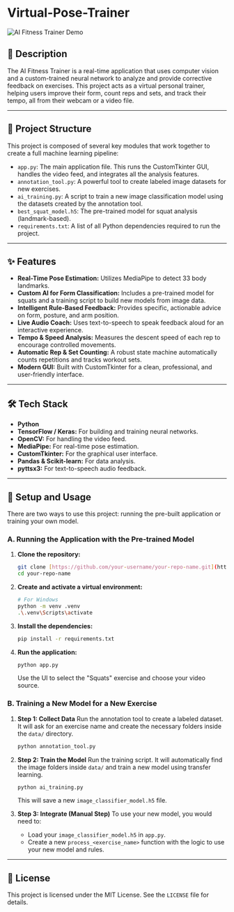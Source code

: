 # Virtual-Pose-Trainer

![AI Fitness Trainer Demo](demo.gif)

## 📖 Description

The AI Fitness Trainer is a real-time application that uses computer vision and a custom-trained neural network to analyze and provide corrective feedback on exercises. This project acts as a virtual personal trainer, helping users improve their form, count reps and sets, and track their tempo, all from their webcam or a video file.

---

## 📂 Project Structure

This project is composed of several key modules that work together to create a full machine learning pipeline:

* `app.py`: The main application file. This runs the CustomTkinter GUI, handles the video feed, and integrates all the analysis features.
* `annotation_tool.py`: A powerful tool to create labeled image datasets for new exercises.
* `ai_training.py`: A script to train a new image classification model using the datasets created by the annotation tool.
* `best_squat_model.h5`: The pre-trained model for squat analysis (landmark-based).
* `requirements.txt`: A list of all Python dependencies required to run the project.

---

## ✨ Features

* **Real-Time Pose Estimation:** Utilizes MediaPipe to detect 33 body landmarks.
* **Custom AI for Form Classification:** Includes a pre-trained model for squats and a training script to build new models from image data.
* **Intelligent Rule-Based Feedback:** Provides specific, actionable advice on form, posture, and arm position.
* **Live Audio Coach:** Uses text-to-speech to speak feedback aloud for an interactive experience.
* **Tempo & Speed Analysis:** Measures the descent speed of each rep to encourage controlled movements.
* **Automatic Rep & Set Counting:** A robust state machine automatically counts repetitions and tracks workout sets.
* **Modern GUI:** Built with CustomTkinter for a clean, professional, and user-friendly interface.

---

## 🛠️ Tech Stack

* **Python**
* **TensorFlow / Keras:** For building and training neural networks.
* **OpenCV:** For handling the video feed.
* **MediaPipe:** For real-time pose estimation.
* **CustomTkinter:** For the graphical user interface.
* **Pandas & Scikit-learn:** For data analysis.
* **pyttsx3:** For text-to-speech audio feedback.

---

## 🚀 Setup and Usage

There are two ways to use this project: running the pre-built application or training your own model.

### A. Running the Application with the Pre-trained Model

1.  **Clone the repository:**
    ```bash
    git clone [https://github.com/your-username/your-repo-name.git](https://github.com/your-username/your-repo-name.git)
    cd your-repo-name
    ```

2.  **Create and activate a virtual environment:**
    ```bash
    # For Windows
    python -m venv .venv
    .\.venv\Scripts\activate
    ```

3.  **Install the dependencies:**
    ```bash
    pip install -r requirements.txt
    ```

4.  **Run the application:**
    ```bash
    python app.py
    ```
    Use the UI to select the "Squats" exercise and choose your video source.

### B. Training a New Model for a New Exercise

1.  **Step 1: Collect Data**
    Run the annotation tool to create a labeled dataset. It will ask for an exercise name and create the necessary folders inside the `data/` directory.
    ```bash
    python annotation_tool.py
    ```

2.  **Step 2: Train the Model**
    Run the training script. It will automatically find the image folders inside `data/` and train a new model using transfer learning.
    ```bash
    python ai_training.py
    ```
    This will save a new `image_classifier_model.h5` file.

3.  **Step 3: Integrate (Manual Step)**
    To use your new model, you would need to:
    * Load your `image_classifier_model.h5` in `app.py`.
    * Create a new `process_<exercise_name>` function with the logic to use your new model and rules.

---

## 📄 License

This project is licensed under the MIT License. See the `LICENSE` file for details.
